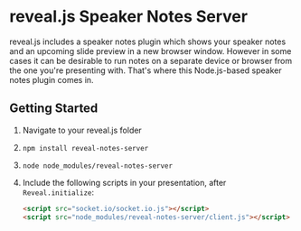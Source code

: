 # reveal.js Speaker Notes Server

reveal.js includes a speaker notes plugin which shows your speaker notes and an upcoming slide preview in a new browser window. However in some cases it can be desirable to run notes on a separate device or browser from the one you're presenting with. That's where this Node.js-based speaker notes plugin comes in.

## Getting Started

1. Navigate to your reveal.js folder
1. `npm install reveal-notes-server`
1. `node node_modules/reveal-notes-server`
1. Include the following scripts in your presentation, after `Reveal.initialize`:  
    
    ```html
    <script src="socket.io/socket.io.js"></script>
    <script src="node_modules/reveal-notes-server/client.js"></script>
    ```
